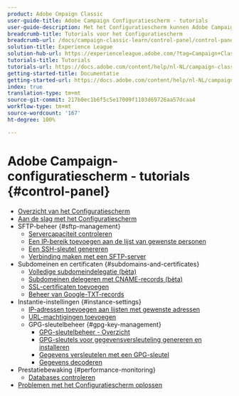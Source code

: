 ```yaml
---
product: Adobe Cmpaign Classic
user-guide-title: Adobe Campaign Configuratiescherm - tutorials
user-guide-description: Met het Configuratiescherm kunnen Adobe Campaign-beheerders belangrijke assets controleren en beheertaken uitvoeren, zoals het beheren van de SFTP-opslag per instantie of de lijst van gewenste IP-adressen.
breadcrumb-title: Tutorials voor het Configuratiescherm
breadcrumb-url: /docs/campaign-classic-learn/control-panel/control-panel-overview.html
solution-title: Experience League
solution-hub-url: https://experienceleague.adobe.com/?tag=Campaign+Classic#recommended/solutions/campaign
tutorials-title: Tutorials
tutorials-url: https://docs.adobe.com/content/help/nl-NL/campaign-classic-learn/tutorials/overview.html
getting-started-title: Documentatie
getting-started-url: https://docs.adobe.com/content/help/nl-NL/campaign-classic/using/getting-started/starting-with-adobe-campaign/about-adobe-campaign-classic.html
index: true
translation-type: tm+mt
source-git-commit: 217b0ec1b6f5c5e17009f1103d69726aa57dcaa4
workflow-type: tm+mt
source-wordcount: '167'
ht-degree: 100%

---
```



# Adobe Campaign-configuratiescherm - tutorials {#control-panel}

+ [Overzicht van het Configuratiescherm](/help/control-panel-tutorials/control-panel-overview.md)
+ [Aan de slag met het Configuratiescherm](/help/control-panel-tutorials/getting-started-with-the-control-panel.md)
+ SFTP-beheer {#sftp-management}
   + [Servercapaciteit controleren](/help/control-panel-tutorials/sftp-management/monitoring-server-capacity.md)
   + [Een IP-bereik toevoegen aan de lijst van gewenste personen](/help/control-panel-tutorials/sftp-management/adding-ip-range-to-allow-list.md)
   + [Een SSH-sleutel genereren](/help/control-panel-tutorials/sftp-management/generate-ssh-key.md)
   + [Verbinding maken met een SFTP-server](/help/control-panel-tutorials/sftp-management/connect-to-sftp-server.md)
+ Subdomeinen en certificaten {#subdomains-and-certificates}
   + [Volledige subdomeindelegatie (bèta)](/help/control-panel-tutorials/subdomains-and-certificates/subdomain-delegation.md)
   + [Subdomeinen delegeren met CNAME-records (bèta)](/help/control-panel-tutorials/subdomains-and-certificates/delegating-subdomains-using-cname.md)
   + [SSL-certificaten toevoegen](/help/control-panel-tutorials/subdomains-and-certificates/adding-ssl-certificates.md)
   + [Beheer van Google-TXT-records](/help/control-panel-tutorials/subdomains-and-certificates/google-txt-record-management.md)
+ Instantie-instellingen {#instance-settings}
   + [IP-adressen toevoegen aan lijsten met gewenste adressen](/help/control-panel-tutorials/instance-settings/ip-allow-listing.md)
   + [URL-machtigingen toevoegen](/help/control-panel-tutorials/instance-settings/adding-url-permissions.md)
   + GPG-sleutelbeheer {#gpg-key-management}
      + [GPG-sleutelbeheer - Overzicht](/help/control-panel-tutorials/instance-settings/gpg-key-management/gpg-key-management-overview.md)
      + [GPG-sleutels voor gegevensversleuteling genereren en installeren](/help/control-panel-tutorials/instance-settings/gpg-key-management/generating-and-installing-gpg-keys-for-data-encryption.md)
      + [Gegevens versleutelen met een GPG-sleutel](/help/control-panel-tutorials/instance-settings/gpg-key-management/using-a-gpg-key-to-encrypt-data.md)
      + [Gegevens decoderen](/help/control-panel-tutorials/instance-settings/gpg-key-management/decrypting-data.md)
+ Prestatiebewaking {#performance-monitoring}
   + [Databases controleren](/help/control-panel-tutorials/performance-monitoring/monitoring-databases.md)
+ [Problemen met het Configuratiescherm oplossen](/help/control-panel-tutorials/trouble-shooting.md)
